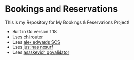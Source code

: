 # Bookings and Reservations

This is my Repository for My Bookings & Reservations Project!

- Built in Go version 1.18
- Uses [chi router](https://github.com/go-chi/chi)
- Uses [alex edwards SCS](https://github.com/alexedwards/scs)
- Uses [justinas nosurf](https://github.com/justinas/nosurf) 
- Uses [asaskevich govalidator](https://github.com/asaskevich/govalidator)
